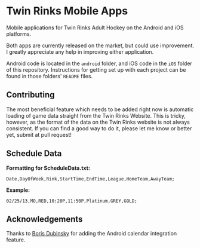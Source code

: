 # Twin Rinks Mobile Apps

Mobile applications for Twin Rinks Adult Hockey on the Android and iOS platforms. 

Both apps are currently released on the market, but could use improvement. I greatly appreciate any help in improving either application.

Android code is located in the `android` folder, and iOS code in the `iOS` folder of this repository. Instructions for getting set up with each project can be found in those folders' `README` files.

## Contributing
The most beneficial feature which needs to be added right now is automatic loading of game data straight from the Twin Rinks Website. This is tricky, however, as the format of the data on the Twin Rinks website is not always consistent. If you can find a good way to do it, please let me know or better yet, submit at pull request!

## Schedule Data
**Formatting for ScheduleData.txt:**

`Date,DayOfWeek,Rink,StartTime,EndTime,League,HomeTeam,AwayTeam;`
  
**Example:**
   
`02/25/13,MO,RED,10:20P,11:50P,Platinum,GREY,GOLD;`

## Acknowledgements
Thanks to [Boris Dubinsky](http://www.github.com/dubi13) for adding the Android calendar integration feature.
